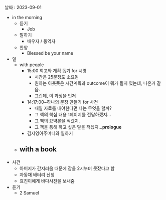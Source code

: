 날짜 : 2023-09-01
- in the morning
	- 듣기
		- Job
	- 말하기
		-  배우자 / 동역자 
	- 찬양
		- Blessed be your name
- 일
	- with people
		- 15:00 회고와 계획 돕기 for 시영
			- 시간은 25분정도 소요됨
			- 원하는 아웃풋은 시간계획과 outcome이 뭐가 될지 였는데, 나온거 같음.
			- 그런데, 이 과정을 먼저 
		- 14:17:00~하나의 문장 만들기 for 사전
			- 내일 자료를 내야한다면 나는 무엇을 할까?
			- 그 책의 핵심 내용 1페이지를 전달하겠지...
			- 그 책의 요약본을 적겠지.
			- 그 책을 통해 하고 싶은 말을 적겠지...**prologue**
		- 김지영아주머니와 일하기
	- with a book
		- 
- 사건
	- 아버지가 간지러움 때문에 잠을 2시부터 못잤다고 함
	- 자동채 배터리 신청
	- 효진이에게 바다사진을 보내줌
- 듣기
	- 2 Samuel
